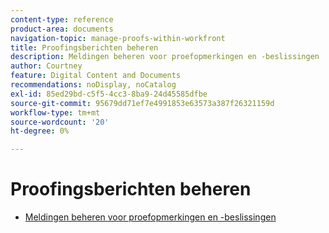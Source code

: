 ```yaml
---
content-type: reference
product-area: documents
navigation-topic: manage-proofs-within-workfront
title: Proofingsberichten beheren
description: Meldingen beheren voor proefopmerkingen en -beslissingen
author: Courtney
feature: Digital Content and Documents
recommendations: noDisplay, noCatalog
exl-id: 85ed29bd-c5f5-4cc3-8ba9-24d45585dfbe
source-git-commit: 95679dd71ef7e4991853e63573a387f26321159d
workflow-type: tm+mt
source-wordcount: '20'
ht-degree: 0%

---
```


# Proofingsberichten beheren

* [Meldingen beheren voor proefopmerkingen en -beslissingen](../../../../review-and-approve-work/proofing/reviewing-proofs-within-workfront/manage-notifications-for-proof-comments.md)
